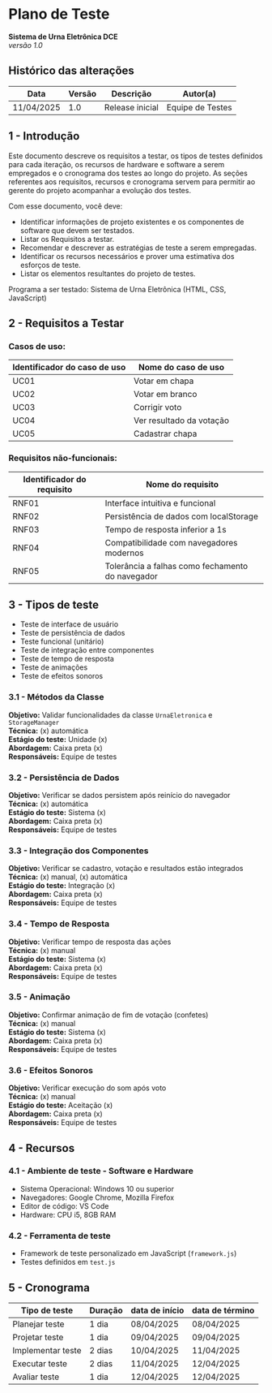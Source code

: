 # Plano de Teste

**Sistema de Urna Eletrônica DCE**  
*versão 1.0*

## Histórico das alterações

   Data    | Versão |    Descrição   | Autor(a)
-----------|--------|----------------|-----------------
11/04/2025 |  1.0   | Release inicial | Equipe de Testes

## 1 - Introdução

Este documento descreve os requisitos a testar, os tipos de testes definidos para cada iteração, os recursos de hardware e software a serem empregados e o cronograma dos testes ao longo do projeto. As seções referentes aos requisitos, recursos e cronograma servem para permitir ao gerente do projeto acompanhar a evolução dos testes.

Com esse documento, você deve:
- Identificar informações de projeto existentes e os componentes de software que devem ser testados.
- Listar os Requisitos a testar.
- Recomendar e descrever as estratégias de teste a serem empregadas.
- Identificar os recursos necessários e prover uma estimativa dos esforços de teste.
- Listar os elementos resultantes do projeto de testes.

Programa a ser testado: Sistema de Urna Eletrônica (HTML, CSS, JavaScript)

## 2 - Requisitos a Testar

### Casos de uso:

Identificador do caso de uso | Nome do caso de uso
-----------------------------|---------------------
UC01                         | Votar em chapa
UC02                         | Votar em branco
UC03                         | Corrigir voto
UC04                         | Ver resultado da votação
UC05                         | Cadastrar chapa

### Requisitos não-funcionais:

Identificador do requisito   | Nome do requisito
-----------------------------|---------------------
RNF01                        | Interface intuitiva e funcional
RNF02                        | Persistência de dados com localStorage
RNF03                        | Tempo de resposta inferior a 1s
RNF04                        | Compatibilidade com navegadores modernos
RNF05                        | Tolerância a falhas como fechamento do navegador

## 3 - Tipos de teste

- Teste de interface de usuário  
- Teste de persistência de dados  
- Teste funcional (unitário)  
- Teste de integração entre componentes  
- Teste de tempo de resposta  
- Teste de animações  
- Teste de efeitos sonoros  

### 3.1 - Métodos da Classe

**Objetivo:** Validar funcionalidades da classe `UrnaEletronica` e `StorageManager`  
**Técnica:** (x) automática  
**Estágio do teste:** Unidade (x)  
**Abordagem:** Caixa preta (x)  
**Responsáveis:** Equipe de testes

### 3.2 - Persistência de Dados

**Objetivo:** Verificar se dados persistem após reinício do navegador  
**Técnica:** (x) automática  
**Estágio do teste:** Sistema (x)  
**Abordagem:** Caixa preta (x)  
**Responsáveis:** Equipe de testes

### 3.3 - Integração dos Componentes

**Objetivo:** Verificar se cadastro, votação e resultados estão integrados  
**Técnica:** (x) manual, (x) automática  
**Estágio do teste:** Integração (x)  
**Abordagem:** Caixa preta (x)  
**Responsáveis:** Equipe de testes

### 3.4 - Tempo de Resposta

**Objetivo:** Verificar tempo de resposta das ações  
**Técnica:** (x) manual  
**Estágio do teste:** Sistema (x)  
**Abordagem:** Caixa preta (x)  
**Responsáveis:** Equipe de testes

### 3.5 - Animação

**Objetivo:** Confirmar animação de fim de votação (confetes)  
**Técnica:** (x) manual  
**Estágio do teste:** Sistema (x)  
**Abordagem:** Caixa preta (x)  
**Responsáveis:** Equipe de testes

### 3.6 - Efeitos Sonoros

**Objetivo:** Verificar execução do som após voto  
**Técnica:** (x) manual  
**Estágio do teste:** Aceitação (x)  
**Abordagem:** Caixa preta (x)  
**Responsáveis:** Equipe de testes

## 4 - Recursos

### 4.1 - Ambiente de teste - Software e Hardware

- Sistema Operacional: Windows 10 ou superior  
- Navegadores: Google Chrome, Mozilla Firefox  
- Editor de código: VS Code  
- Hardware: CPU i5, 8GB RAM

### 4.2 - Ferramenta de teste

- Framework de teste personalizado em JavaScript (`framework.js`)
- Testes definidos em `test.js`

## 5 - Cronograma

Tipo de teste      | Duração | data de início | data de término
-------------------|---------|----------------|-----------------
Planejar teste     | 1 dia   | 08/04/2025     | 08/04/2025
Projetar teste     | 1 dia   | 09/04/2025     | 09/04/2025
Implementar teste  | 2 dias  | 10/04/2025     | 11/04/2025
Executar teste     | 2 dias  | 11/04/2025     | 12/04/2025
Avaliar teste      | 1 dia   | 12/04/2025     | 12/04/2025
